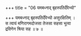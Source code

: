 +++
title = "06 यमबध्नाद् बृहस्पतिर्देवेभ्यो"

+++
यमबध्नाद् बृहस्पतिर्देवेभ्यो असुरक्षितिम् ।  
स त्वायं मणिरागमदोजसा तेजसा सहसा भूत्वा  
द्रविणेन श्रिया सह ॥ ७ ॥